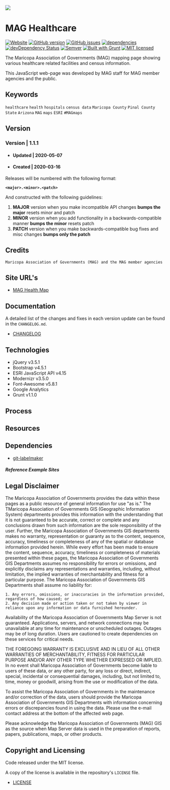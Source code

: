 ![](http://geo.azmag.gov/maps/readonaz/app/resources/img/maglogo_black.png)

# MAG Healthcare #

[![Website](https://img.shields.io/website-up-down-green-red/http/shields.io.svg?label=my-website)](http://geo.azmag.gov/maps/health)
[![GitHub version](https://badge.fury.io/gh/AZMAG%2Fmap-Health.svg)](https://badge.fury.io/gh/AZMAG%2Fmap-Health)
[![GitHub issues](https://img.shields.io/github/issues/AZMAG/map-Health.svg)](https://github.com/AZMAG/map-Health/issues)
[![dependencies](https://david-dm.org/AZMAG/map-Health.png)](https://david-dm.org/AZMAG/map-Health)
[![devDependency Status](https://david-dm.org/AZMAG/map-Health/dev-status.png)](https://david-dm.org/AZMAG/map-Health)
[![Semver](http://img.shields.io/SemVer/2.0.0.png)](http://semver.org/spec/v4.4.7.html)
[![Built with Grunt](http://cdn.gruntjs.com/builtwith.png)](http://gruntjs.com/)
[![MIT licensed](https://img.shields.io/badge/license-MIT-blue.svg)](https://opensource.org/licenses/MIT)

The Maricopa Association of Governments (MAG) mapping page showing various healthcare related facilities and census information.

This JavaScript web-page was developed by MAG staff for MAG member agencies and the public.

## Keywords

`healthcare` `health` `hospitals` `census data` `Maricopa County` `Pinal County` `State` `Arizona` `MAG` `maps` `ESRI` `#MAGmaps`

## Version

### Version | 1.1.1 ###

* #### Updated | 2020-05-07 ####

* #### Created | 2020-03-16 ####

Releases will be numbered with the following format:

**`<major>.<minor>.<patch>`**

And constructed with the following guidelines:

1. **MAJOR** version when you make incompatible API changes **bumps the major** resets minor and patch
2. **MINOR** version when you add functionality in a backwards-compatible manner **bumps the minor** resets patch
3. **PATCH** version when you make backwards-compatible bug fixes and misc changes **bumps only the patch**

## Credits

`Maricopa Association of Governments (MAG) and the MAG member agencies`

## Site URL's

* [MAG Health Map](https://geo.azmag.gov/maps/health)

## Documentation

A detailed list of the changes and fixes in each version update can be found in the `CHANGELOG.md`.

* [CHANGELOG](CHANGELOG.md)

## Technologies

* jQuery v3.5.1
* Bootstrap v4.5.1
* ESRI JavaScript API v4.15
* Modernizr v3.5.0
* Font-Awesome v5.8.1
* Google Analytics
* Grunt v1.1.0

## Process

## Resources

## Dependencies

* [git-labelmaker](https://github.com/himynameisdave/git-labelmaker?utm_source=hashnode.com)

#### ***Reference Example Sites***

## Legal Disclaimer

The Maricopa Association of Governments provides the data within these pages as a public resource of general information for use "as is." The TMaricopa Association of Governments GIS (Geographic Information System) departments provides this information with the understanding that it is not guaranteed to be accurate, correct or complete and any conclusions drawn from such information are the sole responsibility of the user. Further, the Maricopa Association of Governments GIS departments makes no warranty, representation or guaranty as to the content, sequence, accuracy, timeliness or completeness of any of the spatial or database information provided herein. While every effort has been made to ensure the content, sequence, accuracy, timeliness or completeness of materials presented within these pages, the Maricopa Association of Governments GIS Departments assumes no responsibility for errors or omissions, and explicitly disclaims any representations and warranties, including, without limitation, the implied warranties of merchantability and fitness for a particular purpose. The Maricopa Association of Governments GIS Departments shall assume no liability for:

    1. Any errors, omissions, or inaccuracies in the information provided, regardless of how caused; or
    2. Any decision made or action taken or not taken by viewer in reliance upon any information or data furnished hereunder.

Availability of the Maricopa Association of Governments Map Server is not guaranteed. Applications, servers, and network connections may be unavailable at any time for maintenance or unscheduled outages. Outages may be of long duration. Users are cautioned to create dependencies on these services for critical needs.

THE FOREGOING WARRANTY IS EXCLUSIVE AND IN LIEU OF ALL OTHER WARRANTIES OF MERCHANTABILITY, FITNESS FOR PARTICULAR PURPOSE AND/OR ANY OTHER TYPE WHETHER EXPRESSED OR IMPLIED. In no event shall Maricopa Association of Governments become liable to users of these data, or any other party, for any loss or direct, indirect, special, incidental or consequential damages, including, but not limited to, time, money or goodwill, arising from the use or modification of the data.

To assist the Maricopa Association of Governments in the maintenance and/or correction of the data, users should provide the Maricopa Association of Governments GIS Departments with information concerning errors or discrepancies found in using the data. Please use the e-mail contact address at the bottom of the affected web page.

Please acknowledge the Maricopa Association of Governments (MAG) GIS as the source when Map Server data is used in the preparation of reports, papers, publications, maps, or other products.

## Copyright and Licensing

Code released under the MIT license.

A copy of the license is available in the repository's `LICENSE` file.

* [LICENSE](LICENSE)
